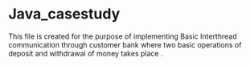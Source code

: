 # Java_casestudy
This file is created for the purpose of implementing Basic Interthread communication through customer bank where two basic operations of deposit and withdrawal of money takes 
place . 
